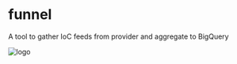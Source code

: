 # funnel
A tool to gather IoC feeds from provider and aggregate to BigQuery

![logo](https://github.com/m-mizutani/funnel/assets/605953/2ef0c541-6558-4b7a-b7c8-a84e4a0f1a5d)

